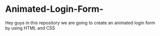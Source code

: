 # Animated-Login-Form-
Hey guys in this repository we are going to create an animated login form by using HTML and CSS
